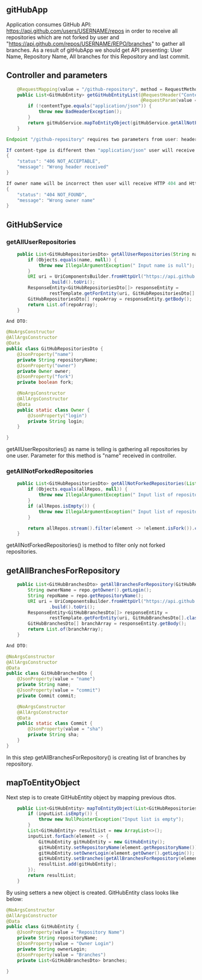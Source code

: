 ## gitHubApp
Application consumes GitHub API: https://api.github.com/users/USERNAME/repos in order to receive all repositories which are not forked by user and "https://api.github.com/repos/USERNAME/REPO/branches" to gather all branches.
As a result of gitHubApp we should get API presenting:
User Name,
Repository Name,
All branches for this Repository and last commit.

## Controller and parameters
```java
    @RequestMapping(value = "/github-repository", method = RequestMethod.GET)
    public List<GitHubEntity> getGitHubEntityList(@RequestHeader("Content-Type") String contentType,
                                                  @RequestParam(value = "name") String name) {
        if (!contentType.equals("application/json")) {
            throw new BadHeaderException();
        }
        return gitHubService.mapToEntityObject(gitHubService.getAllNotForkedRepositories(gitHubService.getAllUserRepositories(name)));
    }

Endpoint "/github-repository" requires two parameters from user: header content-type and owner name.

If content-type is different then "application/json" user will receive HTTP 406 and exception BadHeaderException will look like:
{
    "status": "406 NOT_ACCEPTABLE",
    "message": "Wrong header received"
}

If owner name will be incorrect then user will receive HTTP 404 and HttpClientErrorException will looks like:
{
    "status": "404 NOT_FOUND",
    "message": "Wrong owner name"
}
```
## GitHubService

### getAllUserRepositories
```java
    public List<GitHubRepositoriesDto> getAllUserRepositories(String name) {
        if (Objects.equals(name, null)) {
            throw new IllegalArgumentException(" Input name is null");
        }
        URI uri = UriComponentsBuilder.fromHttpUrl("https://api.github.com/users/" + name + "/repos")
                .build().toUri();
        ResponseEntity<GitHubRepositoriesDto[]> responseEntity =
                restTemplate.getForEntity(uri, GitHubRepositoriesDto[].class);
        GitHubRepositoriesDto[] repoArray = responseEntity.getBody();
        return List.of(repoArray);
    }

And DTO:

@NoArgsConstructor
@AllArgsConstructor
@Data
public class GitHubRepositoriesDto {
    @JsonProperty("name")
    private String repositoryName;
    @JsonProperty("owner")
    private Owner owner;
    @JsonProperty("fork")
    private boolean fork;

    @NoArgsConstructor
    @AllArgsConstructor
    @Data
    public static class Owner {
        @JsonProperty("login")
        private String login;
    }

}
```
getAllUserRepositories() as name is telling is gathering all repositories by one user. Parameter for this method is "name" received in controller.

### getAllNotForkedRepositories

```java
    public List<GitHubRepositoriesDto> getAllNotForkedRepositories(List<GitHubRepositoriesDto> allRepos) {
        if (Objects.equals(allRepos, null)) {
            throw new IllegalArgumentException(" Input list of repositories is null");
        }
        if (allRepos.isEmpty()) {
            throw new IllegalArgumentException(" Input list of repositories is empty");
        }

        return allRepos.stream().filter(element -> !element.isFork()).collect(Collectors.toList());
    }
```
getAllNotForkedRepositories() is method to filter only not forked repositories.

## getAllBranchesForRepository

```java
    public List<GitHubBranchesDto> getAllBranchesForRepository(GitHubRepositoriesDto repo) {
        String ownerName = repo.getOwner().getLogin();
        String repoName = repo.getRepositoryName();
        URI uri = UriComponentsBuilder.fromHttpUrl("https://api.github.com/repos/" + ownerName + "/" + repoName + "/branches")
                .build().toUri();
        ResponseEntity<GitHubBranchesDto[]> responseEntity =
                restTemplate.getForEntity(uri, GitHubBranchesDto[].class);
        GitHubBranchesDto[] branchArray = responseEntity.getBody();
        return List.of(branchArray);
    }

And DTO:

@NoArgsConstructor
@AllArgsConstructor
@Data
public class GitHubBranchesDto {
    @JsonProperty(value = "name")
    private String name;
    @JsonProperty(value = "commit")
    private Commit commit;

    @NoArgsConstructor
    @AllArgsConstructor
    @Data
    public static class Commit {
        @JsonProperty(value = "sha")
        private String sha;
    }
}
```
In this step getAllBranchesForRepository() is creating list of branches by repository.

## mapToEntityObject

Next step is to create GitHubEntity object by mapping previous dtos.
```java
    public List<GitHubEntity> mapToEntityObject(List<GitHubRepositoriesDto> inputList) {
        if (inputList.isEmpty()) {
            throw new NullPointerException("Input list is empty");
        }
        List<GitHubEntity> resultList = new ArrayList<>();
        inputList.forEach(element -> {
            GitHubEntity gitHubEntity = new GitHubEntity();
            gitHubEntity.setRepositoryName(element.getRepositoryName());
            gitHubEntity.setOwnerLogin(element.getOwner().getLogin());
            gitHubEntity.setBranches(getAllBranchesForRepository(element));
            resultList.add(gitHubEntity);
        });
        return resultList;
    }
```
By using setters a new object is created. GitHubEntity class looks like below:

```java
@NoArgsConstructor
@AllArgsConstructor
@Data
public class GitHubEntity {
    @JsonProperty(value = "Repository Name")
    private String repositoryName;
    @JsonProperty(value = "Owner Login")
    private String ownerLogin;
    @JsonProperty(value = "Branches")
    private List<GitHubBranchesDto> branches;

}
```
